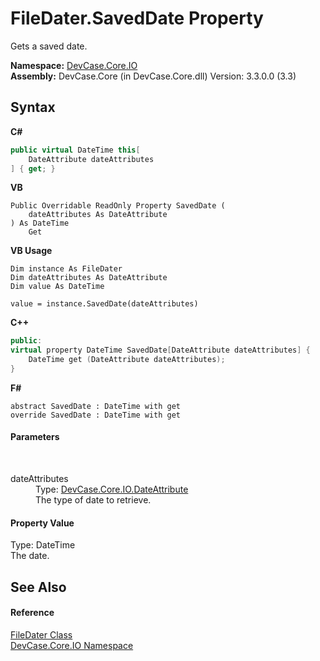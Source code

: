 # FileDater.SavedDate Property 
 

Gets a saved date.

**Namespace:**&nbsp;<a href="N_DevCase_Core_IO">DevCase.Core.IO</a><br />**Assembly:**&nbsp;DevCase.Core (in DevCase.Core.dll) Version: 3.3.0.0 (3.3)

## Syntax

**C#**<br />
``` C#
public virtual DateTime this[
	DateAttribute dateAttributes
] { get; }
```

**VB**<br />
``` VB
Public Overridable ReadOnly Property SavedDate ( 
	dateAttributes As DateAttribute
) As DateTime
	Get
```

**VB Usage**<br />
``` VB Usage
Dim instance As FileDater
Dim dateAttributes As DateAttribute
Dim value As DateTime

value = instance.SavedDate(dateAttributes)

```

**C++**<br />
``` C++
public:
virtual property DateTime SavedDate[DateAttribute dateAttributes] {
	DateTime get (DateAttribute dateAttributes);
}
```

**F#**<br />
``` F#
abstract SavedDate : DateTime with get
override SavedDate : DateTime with get
```


#### Parameters
&nbsp;<dl><dt>dateAttributes</dt><dd>Type: <a href="T_DevCase_Core_IO_DateAttribute">DevCase.Core.IO.DateAttribute</a><br />The type of date to retrieve.</dd></dl>

#### Property Value
Type: DateTime<br />The date.

## See Also


#### Reference
<a href="T_DevCase_Core_IO_FileDater">FileDater Class</a><br /><a href="N_DevCase_Core_IO">DevCase.Core.IO Namespace</a><br />